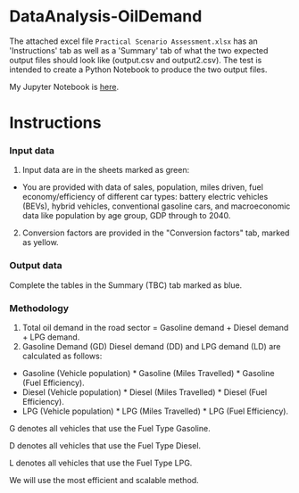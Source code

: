 # DataAnalysis-OilDemand
 
The attached excel file `Practical Scenario Assessment.xlsx` has an 'Instructions' tab as well as a 'Summary' tab of what the two expected output files should look like (output.csv and output2.csv). The test is intended to create a Python Notebook to produce the two output files. 

My Jupyter Notebook is [here](https://github.com/manuzrpEd/DataAnalysis-OilDemand/blob/main/DataAnalysis-OilDemand.ipynb).

# Instructions

### Input data ###

1. Input data are in the sheets marked as green:
  *  You are provided with data of sales, population, miles driven, fuel economy/efficiency of different car types: battery electric vehicles (BEVs), hybrid vehicles, conventional gasoline cars, and macroeconomic data like population by age group, GDP through to 2040.
2. Conversion factors are provided in the "Conversion factors" tab, marked as yellow.

### Output data ###

Complete the tables in the Summary (TBC) tab marked as blue.

### Methodology ###

1. Total oil demand in the road sector = Gasoline demand + Diesel demand + LPG demand.
2. Gasoline Demand (GD) Diesel demand (DD) and LPG demand (LD) are calculated as follows:
 *  Gasoline (Vehicle population) * Gasoline (Miles Travelled) * Gasoline (Fuel Efficiency).
 *  Diesel (Vehicle population) * Diesel (Miles Travelled) * Diesel (Fuel Efficiency).
 *  LPG (Vehicle population) * LPG (Miles Travelled) * LPG (Fuel Efficiency).

G denotes all vehicles that use the Fuel Type Gasoline.

D denotes all vehicles that use the Fuel Type Diesel.

L denotes all vehicles that use the Fuel Type LPG.

We will use the most efficient and scalable method.
